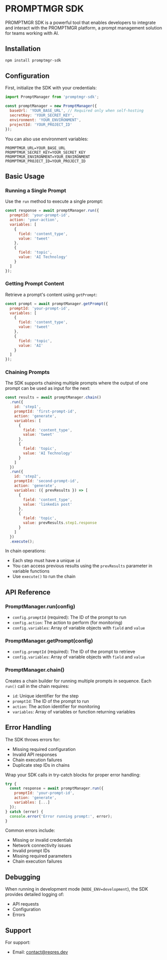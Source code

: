 # PROMPTMGR SDK

PROMPTMGR SDK is a powerful tool that enables developers to integrate and interact with the PROMPTMGR platform, a prompt management solution for teams working with AI.

## Installation

```bash
npm install promptmgr-sdk
```

## Configuration

First, initialize the SDK with your credentials:

```javascript
import PromptManager from 'promptmgr-sdk';

const promptManager = new PromptManager({
  baseUrl: 'YOUR_BASE_URL', // Required only when self-hosting
  secretKey: 'YOUR_SECRET_KEY',
  environment: 'YOUR_ENVIRONMENT',
  projectId: 'YOUR_PROJECT_ID'
});
```

You can also use environment variables:
```
PROMPTMGR_URL=YOUR_BASE_URL
PROMPTMGR_SECRET_KEY=YOUR_SECRET_KEY
PROMPTMGR_ENVIRONMENT=YOUR_ENVIRONMENT
PROMPTMGR_PROJECT_ID=YOUR_PROJECT_ID
```

## Basic Usage

### Running a Single Prompt

Use the `run` method to execute a single prompt:

```javascript
const response = await promptManager.run({
  promptId: 'your-prompt-id',
  action: 'your-action',
  variables: [
    {
      field: 'content_type',
      value: 'tweet'
    },
    {
      field: 'topic',
      value: 'AI Technology'
    }
  ]
});
```

### Getting Prompt Content

Retrieve a prompt's content using `getPrompt`:

```javascript
const prompt = await promptManager.getPrompt({
  promptId: 'your-prompt-id',
  variables: [
    {
      field: 'content_type',
      value: 'tweet'
    },
    {
      field: 'topic',
      value: 'AI'
    }
  ]
});
```

### Chaining Prompts

The SDK supports chaining multiple prompts where the output of one prompt can be used as input for the next:

```javascript
const results = await promptManager.chain()
  .run({
    id: 'step1',
    promptId: 'first-prompt-id',
    action: 'generate',
    variables: [
      {
        field: 'content_type',
        value: 'tweet'
      },
      {
        field: 'topic',
        value: 'AI Technology'
      }
    ]
  })
  .run({
    id: 'step2',
    promptId: 'second-prompt-id',
    action: 'generate',
    variables: ({ prevResults }) => [
      {
        field: 'content_type',
        value: 'linkedin post'
      },
      {
        field: 'topic',
        value: prevResults.step1.response
      }
    ]
  })
  .execute();
```

In chain operations:
- Each step must have a unique `id`
- You can access previous results using the `prevResults` parameter in variable functions
- Use `execute()` to run the chain

## API Reference

### PromptManager.run(config)
- `config.promptId` (required): The ID of the prompt to run
- `config.action`: The action to perform (for monitoring)
- `config.variables`: Array of variable objects with `field` and `value`

### PromptManager.getPrompt(config)
- `config.promptId` (required): The ID of the prompt to retrieve
- `config.variables`: Array of variable objects with `field` and `value`

### PromptManager.chain()
Creates a chain builder for running multiple prompts in sequence. Each `run()` call in the chain requires:
- `id`: Unique identifier for the step
- `promptId`: The ID of the prompt to run
- `action`: The action identifier for monitoring
- `variables`: Array of variables or function returning variables

## Error Handling

The SDK throws errors for:
- Missing required configuration
- Invalid API responses
- Chain execution failures
- Duplicate step IDs in chains

Wrap your SDK calls in try-catch blocks for proper error handling:

```javascript
try {
  const response = await promptManager.run({
    promptId: 'your-prompt-id',
    action: 'generate',
    variables: [...]
  });
} catch (error) {
  console.error('Error running prompt:', error);
}
```

Common errors include:
- Missing or invalid credentials
- Network connectivity issues 
- Invalid prompt IDs
- Missing required parameters
- Chain execution failures

## Debugging

When running in development mode (`NODE_ENV=development`), the SDK provides detailed logging of:
- API requests
- Configuration
- Errors

## Support

For support:
- Email: contact@reqres.dev


